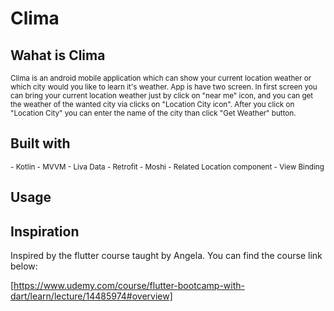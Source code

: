 # Clima

## Wahat is Clima
<sup>
Clima is an android mobile application which can show your current location weather or which city would you like to learn it's weather. 
App is have two screen. In first screen you can bring your current location weather just by click on "near me" icon, 
and you can get the weather of the wanted city via clicks on "Location City icon". 
After you click on "Location City" you can enter the name of the city than click "Get Weather" button. 
</sup>



## Built with

<sup>
- Kotlin
- MVVM
- Liva Data
- Retrofit
- Moshi
- Related Location component
- View Binding
</sup>


## Usage


## Inspiration

Inspired by the flutter course taught by Angela.
You can find the course link below:

[https://www.udemy.com/course/flutter-bootcamp-with-dart/learn/lecture/14485974#overview]


